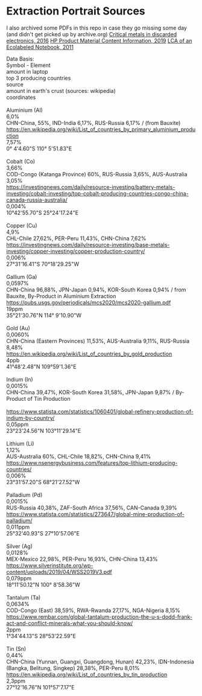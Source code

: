 # Extraction Portrait Sources
I also archived some PDFs in this repo in case they go missing some day (and didn't get picked up by archive.org)
[Critical metals in discarded electronics, 2016](/FULLTEXT02.pdf)
[HP Product Material Content Information, 2019](/c05117791.pdf)
[LCA of an Ecolabeled Notebook, 2011](/LCA_laptop_final.pdf)

Data Basis:<br>
Symbol - Element<br>
    amount in laptop<br>
    top 3 producing countries<br>
        source<br>
    amount in earth's crust (sources: wikipedia)<br>
    coordinates<br><br>
Aluminium (Al)<br>
    6,0%<br>
    CHN-China, 55%, IND-India 6,17%, RUS-Russia 6,17% / (from Bauxite)<br>
        https://en.wikipedia.org/wiki/List_of_countries_by_primary_aluminium_production<br>
    7,57%<br>
    0° 4'4.60"S 110° 5'51.83"E<br><br>
Cobalt (Co)<br>
    3,66%<br>
    COD-Congo (Katanga Province) 60%, RUS-Russia 3,65%, AUS-Australia 3,05%<br>
        https://investingnews.com/daily/resource-investing/battery-metals-investing/cobalt-investing/top-cobalt-producing-countries-congo-china-canada-russia-australia/<br>
    0,004%<br>
    10°42'55.70"S 25°24'17.24"E<br><br>
Copper (Cu)<br>
    4,9%<br>
    CHL-Chile 27,62%, PER-Peru 11,43%, CHN-China 7,62%<br>
        https://investingnews.com/daily/resource-investing/base-metals-investing/copper-investing/copper-production-country/<br>
    0,006%<br>
    27°31'16.41"S 70°18'29.25"W<br><br>
Gallium (Ga)<br>
    0,0597%<br>
    CHN-China 96,88%, JPN-Japan 0,94%, KOR-South Korea 0,94% / from Bauxite, By-Product in Aluminium Extraction<br>
        https://pubs.usgs.gov/periodicals/mcs2020/mcs2020-gallium.pdf<br>
    19ppm<br>
    35°21'30.76"N 114° 9'10.90"W<br><br>
Gold (Au)<br>
    0,0060%<br>
    CHN-China (Eastern Provinces) 11,53%, AUS-Australia 9,11%, RUS-Russia 8,48%<br>
        https://en.wikipedia.org/wiki/List_of_countries_by_gold_production<br>
    4ppb<br>
    41°48'2.48"N 109°59'1.36"E<br><br>
Indium (In)<br>
    0,0015%<br>
    CHN-China 39,47%, KOR-South Korea 31,58%, JPN-Japan 9,87% / By-Product of Tin Production<br>  
        https://www.statista.com/statistics/1060401/global-refinery-production-of-indium-by-country/<br>
    0,05ppm<br>
    23°23'24.56"N 103°11'29.14"E<br><br>
Lithium (Li)<br>
    1,12%<br>
    AUS-Australia 60%, CHL-Chile 18,82%, CHN-China 9,41%<br>
        https://www.nsenergybusiness.com/features/top-lithium-producing-countries/<br>
    0,006%<br>
    23°31'57.20"S 68°21'27.52"W<br><br>
Palladium (Pd)<br>
    0,0015%<br>
    RUS-Russia 40,38%, ZAF-South Africa 37,56%, CAN-Canada 9,39%<br>
        https://www.statista.com/statistics/273647/global-mine-production-of-palladium/<br>
    0,011ppm<br>
    25°32'40.93"S 27°10'57.06"E<br><br>
Silver (Ag)<br>
    0,0128%<br>
    MEX-Mexico 22,98%, PER-Peru 16,93%, CHN-China 13,43%<br>
        https://www.silverinstitute.org/wp-content/uploads/2019/04/WSS2019V3.pdf<br>
    0,079ppm<br>
    18°11'50.12"N 100° 8'58.36"W<br><br>
Tantalum (Ta)<br>
    0,0634%<br>
    COD-Congo (East) 38,59%, RWA-Rwanda 27,17%, NGA-Nigeria 8,15%<br>
        https://www.rembar.com/global-tantalum-production-the-u-s-dodd-frank-act-and-conflict-minerals-what-you-should-know/<br>
    2ppm<br>
    1°34'44.13"S 28°53'22.59"E<br><br>
Tin (Sn)<br>
    0,44%<br>
    CHN-China (Yunnan, Guangxi, Guangdong, Hunan) 42,23%, IDN-Indonesia (Bangka, Belitung, Singkep) 28,38%, PER-Peru 8,01%<br>
        https://en.wikipedia.org/wiki/List_of_countries_by_tin_production<br>
    2,3ppm<br>
    27°12'16.76"N 101°57'7.17"E
